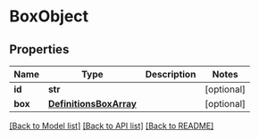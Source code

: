 # BoxObject

## Properties
Name | Type | Description | Notes
------------ | ------------- | ------------- | -------------
**id** | **str** |  | [optional] 
**box** | [**DefinitionsBoxArray**](DefinitionsBoxArray.md) |  | [optional] 

[[Back to Model list]](../README.md#documentation-for-models) [[Back to API list]](../README.md#documentation-for-api-endpoints) [[Back to README]](../README.md)


